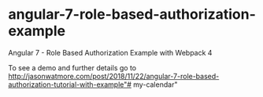 # angular-7-role-based-authorization-example

Angular 7 - Role Based Authorization Example with Webpack 4

To see a demo and further details go to http://jasonwatmore.com/post/2018/11/22/angular-7-role-based-authorization-tutorial-with-example"# my-calendar" 
